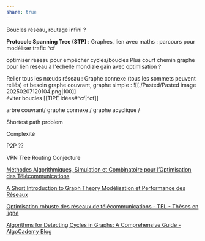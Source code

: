 ```yaml
---
share: true
---
```



Boucles réseau, routage infini ? 

**Protocole Spanning Tree (STP)** : Graphes, lien avec maths : parcours pour modéliser trafic ^cf

optimiser réseau pour empêcher cycles/boucles 
Plus court chemin graphe pour lien réseau
à l'échelle mondiale gain avec optimisation ?

Relier tous les nœuds réseau : Graphe connexe (tous les sommets peuvent reliés) et besoin graphe couvrant, graphe simple :
![[./Pasted/Pasted image 20250207120104.png|100]]   
éviter boucles [[TIPE idées#^cf|^cf]]

arbre couvrant/ graphe connexe / graphe acyclique / 

Shortest path problem

Complexité 

P2P ??
 
VPN Tree Routing Conjecture

[Méthodes Algorithmiques, Simulation et Combinatoire pour l’Optimisation des Télécommunications](https://citeseerx.ist.psu.edu/document?repid=rep1&type=pdf&doi=6cbe53f408237a0348a2aeb4019343aecc91ee87)

[A Short Introduction to Graph Theory Modélisation et Performance des Réseaux](https://marceaucoupechoux.wp.imt.fr/files/2018/02/graphtheory.pdf)

[Optimisation robuste des réseaux de télécommunications - TEL - Thèses en ligne](https://theses.hal.science/tel-00321868/)

[Algorithms for Detecting Cycles in Graphs: A Comprehensive Guide - AlgoCademy Blog](https://algocademy.com/blog/algorithms-for-detecting-cycles-in-graphs-a-comprehensive-guide/)

